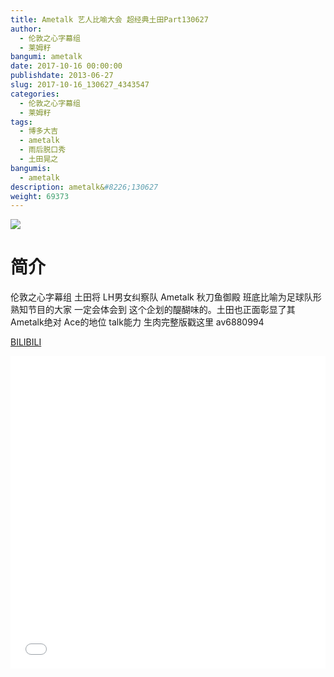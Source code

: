 ```yaml
---
title: Ametalk 艺人比喻大会 超经典土田Part130627
author: 
  - 伦敦之心字幕组
  - 莱姆籽
bangumi: ametalk
date: 2017-10-16 00:00:00
publishdate: 2013-06-27
slug: 2017-10-16_130627_4343547
categories: 
  - 伦敦之心字幕组
  - 莱姆籽
tags: 
  - 博多大吉
  - ametalk
  - 雨后脱口秀
  - 土田晃之
bangumis: 
  - ametalk
description: ametalk&#8226;130627
weight: 69373
---
```


![](https://i.imgur.com/NnOURTo.jpg)

# 简介  
伦敦之心字幕组 土田将 LH男女纠察队 Ametalk 秋刀鱼御殿 班底比喻为足球队形  熟知节目的大家 一定会体会到 这个企划的醍醐味的。土田也正面彰显了其Ametalk绝对 Ace的地位 talk能力
生肉完整版戳这里 av6880994

  [BILIBILI](https://www.bilibili.com/video/av4343547/)


<div class="vcontainer">  <iframe class='video' src="//www.bilibili.com/blackboard/player.html?aid=4343547" width="100%" height="500" frameborder="0" allowfullscreen="allowfullscreen"></iframe></div>
